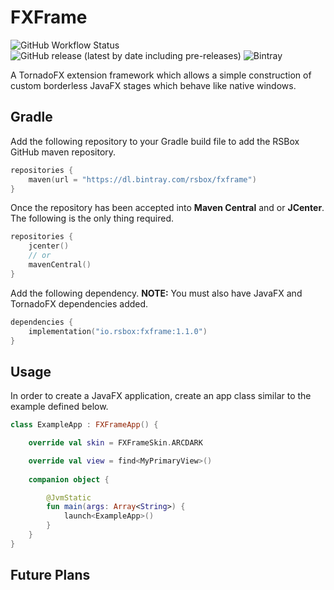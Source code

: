 # FXFrame
![GitHub Workflow Status](https://img.shields.io/github/workflow/status/rsbox/fxframe/release)
![GitHub release (latest by date including pre-releases)](https://img.shields.io/github/v/release/rsbox/fxframe?include_prereleases)
![Bintray](https://img.shields.io/bintray/v/rsbox/fxframe/fxframe)

A TornadoFX extension framework which allows a simple construction of custom
borderless JavaFX stages which behave like native windows.

## Gradle
Add the following repository to your Gradle build file to add the RSBox 
GitHub maven repository.

```kotlin
repositories {
    maven(url = "https://dl.bintray.com/rsbox/fxframe")
}
```

Once the repository has been accepted into **Maven Central** and or **JCenter**. The following is the
only thing required.

```kotlin
repositories {
    jcenter()
    // or
    mavenCentral()
}
```


Add the following dependency. **NOTE:** You must also have JavaFX and TornadoFX
 dependencies added.
 
```kotlin
dependencies {
    implementation("io.rsbox:fxframe:1.1.0")
}
```

## Usage
In order to create a JavaFX application, create an app class similar to the
example defined below.

```kotlin
class ExampleApp : FXFrameApp() {

    override val skin = FXFrameSkin.ARCDARK

    override val view = find<MyPrimaryView>()
   
    companion object {

        @JvmStatic
        fun main(args: Array<String>) {
            launch<ExampleApp>()
        }           
    }
}
```

## Future Plans

